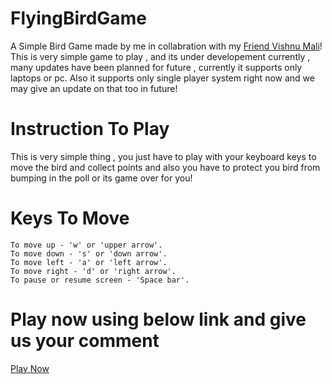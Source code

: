 # FlyingBirdGame

A Simple Bird Game made by me in collabration with my [Friend Vishnu Mali](https://github.com/Vishnu-yes-i-am)!
This is very simple game to play , and its under developement currently , many updates have been planned for future , currently it supports only laptops or pc.
Also it supports only single player system right now and we may give an update on that too in future!

# Instruction To Play

This is very simple thing , you just have to play with your keyboard keys to move the bird and collect points and also you have to protect you bird from bumping in the poll or its game over for you!

# Keys To Move
```
To move up - 'w' or 'upper arrow'.
To move down - 's' or 'down arrow'.
To move left - 'a' or 'left arrow'.
To move right - 'd' or 'right arrow'.
To pause or resume screen - 'Space bar'.

```

# Play now using below link and give us your comment

[Play Now](https://jamna-thebird.ml/)
